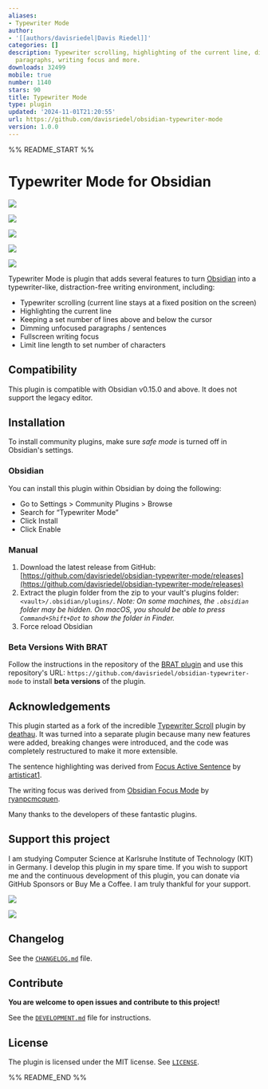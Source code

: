 ```yaml
---
aliases:
- Typewriter Mode
author:
- '[[authors/davisriedel|Davis Riedel]]'
categories: []
description: Typewriter scrolling, highlighting of the current line, dimming of unfocused
  paragraphs, writing focus and more.
downloads: 32499
mobile: true
number: 1140
stars: 90
title: Typewriter Mode
type: plugin
updated: '2024-11-01T21:20:55'
url: https://github.com/davisriedel/obsidian-typewriter-mode
version: 1.0.0
---
```


%% README_START %%

# Typewriter Mode for Obsidian

<!-- markdownlint-disable-next-line -->
[![](https://img.shields.io/badge/Obsidian-%23483699.svg?style=for-the-badge\&logo=obsidian\&logoColor=white)](https://obsidian.md/)
<!-- markdownlint-disable-next-line -->
[![](https://img.shields.io/badge/typescript-%23007ACC.svg?style=for-the-badge\&logo=typescript\&logoColor=white)](https://www.typescriptlang.org/)
<!-- markdownlint-disable-next-line -->
[![](https://img.shields.io/badge/Version-0.0.11-blue?style=for-the-badge)](https://github.com/davisriedel/obsidian-typewriter-mode/releases)
<!-- markdownlint-disable-next-line -->
[![](https://img.shields.io/badge/Buy%20Me%20a%20Coffee-ffdd00?style=for-the-badge\&logo=buy-me-a-coffee\&logoColor=black)](https://www.buymeacoffee.com/davis.riedel)
<!-- markdownlint-disable-next-line -->
[![](https://img.shields.io/badge/sponsor-30363D?style=for-the-badge\&logo=GitHub-Sponsors\&logoColor=#EA4AAA)](https://github.com/sponsors/davisriedel)

Typewriter Mode is plugin that adds several features to turn [Obsidian](https://obsidian.md) into a typewriter-like, distraction-free writing environment, including:

- Typewriter scrolling (current line stays at a fixed position on the screen)
- Highlighting the current line
- Keeping a set number of lines above and below the cursor
- Dimming unfocused paragraphs / sentences
- Fullscreen writing focus
- Limit line length to set number of characters

## Compatibility

This plugin is compatible with Obsidian v0.15.0 and above. It does not support the legacy editor.

## Installation

To install community plugins, make sure _safe mode_ is turned off in Obsidian's settings.

### Obsidian

You can install this plugin within Obsidian by doing the following:

- Go to Settings > Community Plugins > Browse
- Search for “Typewriter Mode”
- Click Install
- Click Enable

### Manual

1. Download the latest release from GitHub: [https://github.com/davisriedel/obsidian-typewriter-mode/releases](https://github.com/davisriedel/obsidian-typewriter-mode/releases)
2. Extract the plugin folder from the zip to your vault's plugins folder: `<vault>/.obsidian/plugins/`. _Note: On some machines, the `.obsidian` folder may be hidden. On macOS, you should be able to press `Command+Shift+Dot` to show the folder in Finder._
3. Force reload Obsidian

### Beta Versions With BRAT

Follow the instructions in the repository of the [BRAT plugin](https://github.com/TfTHacker/obsidian42-brat#Quick-Guide-for-using-BRAT) and use this repository's URL: `https://github.com/davisriedel/obsidian-typewriter-mode` to install **beta versions** of the plugin.

## Acknowledgements

This plugin started as a fork of the incredible [Typewriter Scroll](https://github.com/deathau/cm-typewriter-scroll-obsidian) plugin by [deathau](https://github.com/deathau). It was turned into a separate plugin because many new features were added, breaking changes were introduced, and the code was completely restructured to make it more extensible.

The sentence highlighting was derived from [Focus Active Sentence](https://github.com/artisticat1/focus-active-sentence) by [artisticat1](https://github.com/artisticat1).

The writing focus was derived from [Obsidian Focus Mode](https://github.com/ryanpcmcquen/obsidian-focus-mode) by [ryanpcmcquen](https://github.com/ryanpcmcquen).

Many thanks to the developers of these fantastic plugins.

## Support this project

I am studying Computer Science at Karlsruhe Institute of Technology (KIT) in Germany. I develop this plugin in my spare time. If you wish to support me and the continuous development of this plugin, you can donate via GitHub Sponsors or Buy Me a Coffee. I am truly thankful for your support.

<!-- markdownlint-disable-next-line -->
[![](https://img.shields.io/badge/Buy%20Me%20a%20Coffee-ffdd00?style=for-the-badge\&logo=buy-me-a-coffee\&logoColor=black)](https://www.buymeacoffee.com/davis.riedel)
<!-- markdownlint-disable-next-line -->
[![](https://img.shields.io/badge/sponsor-30363D?style=for-the-badge\&logo=GitHub-Sponsors\&logoColor=#EA4AAA)](https://github.com/sponsors/davisriedel)

## Changelog

See the [`CHANGELOG.md`](CHANGELOG.md) file.

## Contribute

**You are welcome to open issues and contribute to this project!**

See the [`DEVELOPMENT.md`](DEVELOPMENT.md) file for instructions.

## License

The plugin is licensed under the MIT license. See [`LICENSE`](LICENSE).


%% README_END %%